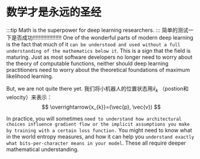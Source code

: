 # 数学才是永远的圣经

:::tip
Math is the superpower for deep learning researchers.
:::
简单的测试一下是否成功!!!!!!!!!!!!!!!!!!!
One of the wonderful parts of modern deep learning is the fact that much of it `can be understood and used without a full understanding of the mathematics below it`. This is a sign that the field is maturing. Just as most software developers no longer need to worry about the theory of computable functions, neither should deep learning practitioners need to worry about the theoretical foundations of maximum likelihood learning.

But, we are not quite there yet.
我们将小机器人的位置状态用$\hat{x}_k$ （postion和velocity）来表示：
$$
\overrightarrow{x_{k}}=(\vec{p}, \vec{v})
$$

In practice, you will sometimes `need to understand how architectural choices influence gradient flow or the implicit assumptions you make by training with a certain loss function.` You might need to know what in the world entropy measures, and how it can help you `understand exactly what bits-per-character means in your model`. These all require deeper mathematical understanding. 